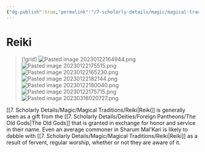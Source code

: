 ```yaml
---
{"dg-publish":true,"permalink":"/7-scholarly-details/magic/magical-traditions/reiki/","noteIcon":""}
---
```


# Reiki

>[!grid]
>![Pasted image 20230122164944.png](/img/user/x.%20Assets/Attachments/Pasted%20image%2020230122164944.png)
>![Pasted image 20230122175515.png](/img/user/x.%20Assets/Attachments/Pasted%20image%2020230122175515.png)
>![Pasted image 20230122165230.png](/img/user/x.%20Assets/Attachments/Pasted%20image%2020230122165230.png)
>![Pasted image 20230122182144.png](/img/user/x.%20Assets/Attachments/Pasted%20image%2020230122182144.png)
>![Pasted image 20230122180040.png](/img/user/x.%20Assets/Attachments/Pasted%20image%2020230122180040.png)
>![Pasted image 20230122175715.png](/img/user/x.%20Assets/Attachments/Pasted%20image%2020230122175715.png)
>![Pasted image 20230316020727.png](/img/user/x.%20Assets/Attachments/Pasted%20image%2020230316020727.png)

[[7. Scholarly Details/Magic/Magical Traditions/Reiki\|Reiki]] is generally seen as a gift from the [[7. Scholarly Details/Deities/Foreign Pantheons/The Old Gods\|The Old Gods]] that is granted in exchange for honor and service in their name. Even an average commoner in Sharum Mal’Kari is likely to dabble with [[7. Scholarly Details/Magic/Magical Traditions/Reiki\|Reiki]] as a result of fervent, regular worship, whether or not they are aware of it.